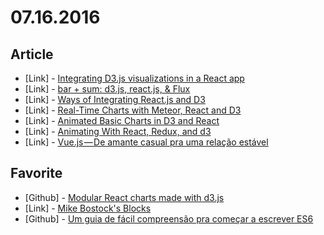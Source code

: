 # 07.16.2016

## Article 

- \[Link\] - [Integrating D3.js visualizations in a React app](http://nicolashery.com/integrating-d3js-visualizations-in-a-react-app/)
- \[Link\] - [bar + sum: d3.js, react.js, & Flux](http://bl.ocks.org/milroc/d22bbf92231876505e5d)
- \[Link\] - [Ways of Integrating React.js and D3](http://ahmadchatha.com/writings/article1.html)
- \[Link\] - [Real-Time Charts with Meteor, React and D3](http://rafaelquintanilha.com/real-time-charts-with-meteor-react-and-d3/)
- \[Link\] - [Animated Basic Charts in D3 and React](https://medium.com/reactspeed/animated-basic-charts-in-d3-and-react-e131635229c#.bjkhq4eob)
- \[Link\] - [Animating With React, Redux, and d3](https://dzone.com/articles/animating-with-react-redux-and-d3)
- \[Link\] - [Vue.js — De amante casual pra uma relação estável](https://medium.com/@wesleysaraujo/vue-js-de-amante-casual-pra-uma-rela%C3%A7%C3%A3o-est%C3%A1vel-ddb1d796da07#.p2nxqyqi7)


## Favorite

- \[Github\] - [Modular React charts made with d3.js](https://github.com/esbullington/react-d3)
- \[Link\] - [Mike Bostock's Blocks](https://bl.ocks.org/mbostock)
- \[Github\] - [Um guia de fácil compreensão pra começar a escrever ES6](https://github.com/alexmoreno/ES6-para-humanos#10-forof-vs-forin)
